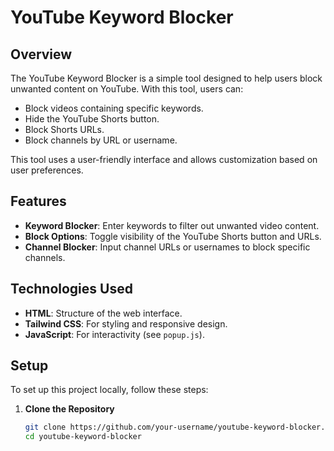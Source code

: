 # YouTube Keyword Blocker

## Overview

The YouTube Keyword Blocker is a simple tool designed to help users block unwanted content on YouTube. With this tool, users can:

- Block videos containing specific keywords.
- Hide the YouTube Shorts button.
- Block Shorts URLs.
- Block channels by URL or username.

This tool uses a user-friendly interface and allows customization based on user preferences.

## Features

- **Keyword Blocker**: Enter keywords to filter out unwanted video content.
- **Block Options**: Toggle visibility of the YouTube Shorts button and URLs.
- **Channel Blocker**: Input channel URLs or usernames to block specific channels.

## Technologies Used

- **HTML**: Structure of the web interface.
- **Tailwind CSS**: For styling and responsive design.
- **JavaScript**: For interactivity (see `popup.js`).

## Setup

To set up this project locally, follow these steps:

1. **Clone the Repository**

   ```bash
   git clone https://github.com/your-username/youtube-keyword-blocker.git
   cd youtube-keyword-blocker
